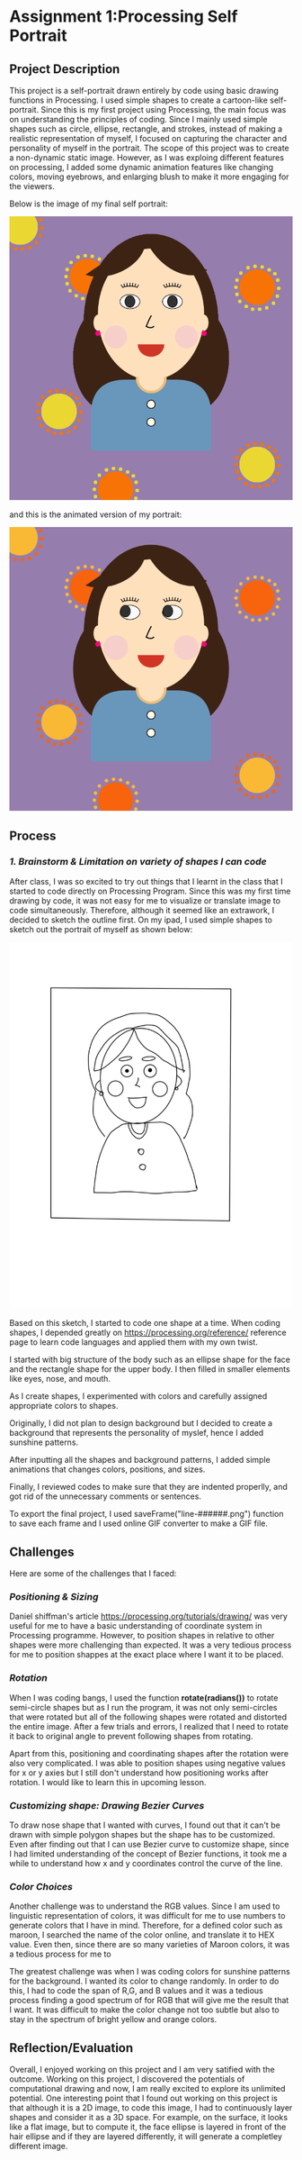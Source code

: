 # Assignment 1:Processing Self Portrait 

## Project Description
This project is a self-portrait drawn entirely by code using basic drawing functions in Processing. I used simple shapes to create a cartoon-like self-portrait. Since this is my first project using Processing, the main focus was on understanding the principles of coding. Since I mainly used simple shapes such as circle, ellipse, rectangle, and strokes, instead of making a realistic representation of myself, I focused on capturing the character and personality of myself in the portrait. The scope of this project was to create a non-dynamic static image. However, as I was exploing different features on processing, I added some dynamic animation features like changing colors, moving eyebrows, and enlarging blush to make it more engaging for the viewers. 

Below is the image of my final self portrait:

![](images/Soojinportrait.png)

and this is the animated version of my portrait:

![alt-text](images/soojinportrait.gif)


## Process 

### *1. Brainstorm & Limitation on variety of shapes I can code*

After class, I was so excited to try out things that I learnt in the class that I started to code directly on Processing Program. Since this was my first time drawing by code, it was not easy for me to visualize or translate image to code simultaneously. Therefore, although it seemed like an extrawork, I decided to sketch the outline first. On my ipad, I used simple shapes to sketch out the portrait of myself as shown below:

![](images/sketchportrait.jpg)

Based on this sketch, I started to code one shape at a time. When coding shapes, I depended greatly on https://processing.org/reference/ reference page to learn code languages and applied them with my own twist. 

I started with big structure of the body such as an ellipse shape for the face and the rectangle shape for the upper body. I then filled in smaller elements like eyes, nose, and mouth. 

As I create shapes, I experimented with colors and carefully assigned appropriate colors to shapes. 

Originally, I did not plan to design background but I decided to create a background that represents the personality of myslef, hence I added sunshine patterns. 

After inputting all the shapes and background patterns, I added simple animations that changes colors, positions, and sizes. 

Finally, I reviewed codes to make sure that they are indented properlly, and got rid of the unnecessary comments or sentences. 

To export the final project, I used  saveFrame("line-######.png") function to save each frame and I used online GIF converter to make a GIF file. 

## Challenges 

Here are some of the challenges that I faced:

### *Positioning & Sizing*

Daniel shiffman's article https://processing.org/tutorials/drawing/ was very useful for me to have a basic understanding of coordinate system in Processing programme. However, to position shapes in relative to other shapes were more challenging than expected. It was a very tedious process for me to position shappes at the exact place where I want it to be placed.


### *Rotation*

When I was coding bangs, I used the function **rotate(radians())** to rotate semi-circle shapes but as I run the program, it was not only semi-circles that were rotated but all of the following shapes were rotated and distorted the entire image. After a few trials and errors, I realized that I need to rotate it back to original angle to prevent following shapes from rotating. 

Apart from this, positioning and coordinating shapes after the rotation were also very complicated. I was able to position shapes using negative values for x or y axies but I still don't understand how positioning works after rotation. I would like to learn this in upcoming lesson.  

### *Customizing shape: Drawing Bezier Curves*

To draw nose shape that I wanted with curves, I found out that it can't be drawn with simple polygon shapes but the shape has to be customized. Even after finding out that I can use Bezier curve to customize shape, since I had limited understanding of the concept of Bezier functions, it took me a while to understand how x and y coordinates control the curve of the line. 

### *Color Choices*

Another challenge was to understand the RGB values. Since I am used to linguistic representation of colors, it was difficult for me to use numbers to generate colors that I have in mind. Therefore, for a defined color such as maroon, I searched the name of the color online, and translate it to HEX value. Even then, since there are so many varieties of Maroon colors, it was a tedious process for me to  

The greatest challenge was when I was coding colors for sunshine patterns for the background. I wanted its color to change randomly. In order to do this, I had to code the span of R,G, and B values and it was a tedious process finding a good spectrum of for RGB that will give me the result that I want. It was difficult to make the color change not too subtle but also to stay in the spectrum of bright yellow and orange colors. 

## Reflection/Evaluation

Overall, I enjoyed working on this project and I am very satified with the outcome. Working on this project, I discovered the potentials of computational drawing and now, I am really excited to explore its unlimited potential. One interesting point that I found out working on this project is that although it is a 2D image, to code this image, I had to continuously layer shapes  and consider it as a 3D space. For example, on the surface, it looks like a flat image, but to compute it, the face ellipse is layered in front of the hair ellipse and if they are layered differently, it will generate a completley different image. 
